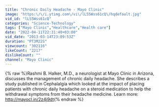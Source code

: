 ```yaml
---
title: "Chronic Daily Headache - Mayo Clinic"
image: "https:\/\/i.ytimg.com\/vi\/lLS5Wss61cQ\/hqdefault.jpg"
vid_id: "lLS5Wss61cQ"
categories: "Science-Technology"
tags: ["Mayo Clinic","Healthcare","Health care"]
date: "2022-04-11T22:31:40+03:00"
vid_date: "2013-03-14T23:09:53Z"
duration: "PT3M22S"
viewcount: "302116"
likeCount: "2217"
dislikeCount: ""
channel: "Mayo Clinic"
---
```

{% raw %}Rashmi B. Halker, M.D., a neurologist at Mayo Clinic in Arizona, discusses the management of chronic daily headache. She describes a study published in Cephalalgia which looked at the impact of placing patients with chronic daily headache on a steroid medication to help the withdrawal symptoms from their headache medicine. Learn more: <a rel="nofollow" target="blank" href="http://mayocl.in/2z4j9dt">http://mayocl.in/2z4j9dt</a>{% endraw %}
